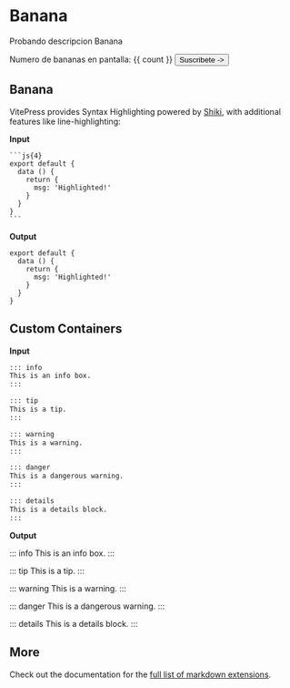 <!-- <script setup>
import { ref } from 'vue'

const count = ref('0')

const alertusky = () => {
  alert('En base de datos hay: ' + count.value + ' Bananas')
}

</script> -->

# Banana

<div id="desc1">Probando descripcion Banana</div>

<!-- 
<button :class="$style.button" @click="count++">Incrementa una banana</button>

<button @click="alertusky()">Numero de bananas en base de datos</button> -->

Numero de bananas en pantalla: {{ count }}
<button class="bg-red-600 border-2 border-red-400 rounded-md py-10 px-2 font-bold shadow-md shadow-red-200">Suscribete -></button>

<style module>
.button {
  color: red;
  font-weight: bold;
}
</style>

## Banana

VitePress provides Syntax Highlighting powered by [Shiki](https://github.com/shikijs/shiki), with additional features like line-highlighting:

**Input**

````
```js{4}
export default {
  data () {
    return {
      msg: 'Highlighted!'
    }
  }
}
```
````

**Output**

```js{4}
export default {
  data () {
    return {
      msg: 'Highlighted!'
    }
  }
}
```

## Custom Containers

**Input**

```md
::: info
This is an info box.
:::

::: tip
This is a tip.
:::

::: warning
This is a warning.
:::

::: danger
This is a dangerous warning.
:::

::: details
This is a details block.
:::
```

**Output**

::: info
This is an info box.
:::

::: tip
This is a tip.
:::

::: warning
This is a warning.
:::

::: danger
This is a dangerous warning.
:::

::: details
This is a details block.
:::

## More

Check out the documentation for the [full list of markdown extensions](https://vitepress.dev/guide/markdown).
